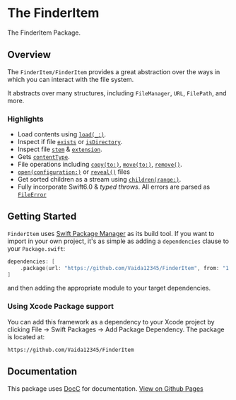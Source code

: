 # The FinderItem

The FinderItem Package.

## Overview

The ``FinderItem/FinderItem`` provides a great abstraction over the ways in which you can interact with the file system.

It abstracts over many structures, including `FileManager`, `URL`, `FilePath`, and more.

### Highlights
- Load contents using [``load(_:)``](https://vaida12345.github.io/FinderItem/documentation/finderitem/finderitem/load(_:)-97hgq/).
- Inspect if file [``exists``](https://vaida12345.github.io/FinderItem/documentation/finderitem/finderitem/exists) or [``isDirectory``](https://vaida12345.github.io/FinderItem/documentation/finderitem/finderitem/isdirectory).
- Inspect file [``stem``](https://vaida12345.github.io/FinderItem/documentation/finderitem/finderitem/stem) & [``extension``](https://vaida12345.github.io/FinderItem/documentation/finderitem/finderitem/extension).
- Gets [``contentType``](https://vaida12345.github.io/FinderItem/documentation/finderitem/finderitem/contenttype).
- File operations including [``copy(to:)``](https://vaida12345.github.io/FinderItem/documentation/finderitem/finderitem/copy(to:)),  [``move(to:)``](https://vaida12345.github.io/FinderItem/documentation/finderitem/finderitem/move(to:)-5oihl), [``remove()``](https://vaida12345.github.io/FinderItem/documentation/finderitem/finderitem/remove()).
- [``open(configuration:)``](https://vaida12345.github.io/FinderItem/documentation/finderitem/finderitem/open(configuration:)) or [``reveal()``](https://vaida12345.github.io/FinderItem/documentation/finderitem/finderitem/reveal()) files
- Get sorted children as a stream using [``children(range:)``](https://vaida12345.github.io/FinderItem/documentation/finderitem/finderitem/children(range:)).
- Fully incorporate Swift6.0 & *typed throws*. All errors are parsed as [`FileError`](https://vaida12345.github.io/FinderItem/documentation/finderitem/finderitem/fileerror)


## Getting Started

`FinderItem` uses [Swift Package Manager](https://www.swift.org/documentation/package-manager/) as its build tool. If you want to import in your own project, it's as simple as adding a `dependencies` clause to your `Package.swift`:
```swift
dependencies: [
    .package(url: "https://github.com/Vaida12345/FinderItem", from: "1.0.0")
]
```
and then adding the appropriate module to your target dependencies.

### Using Xcode Package support

You can add this framework as a dependency to your Xcode project by clicking File -> Swift Packages -> Add Package Dependency. The package is located at:
```
https://github.com/Vaida12345/FinderItem
```

## Documentation

This package uses [DocC](https://www.swift.org/documentation/docc/) for documentation. [View on Github Pages](https://vaida12345.github.io/FinderItem/documentation/finderitem/)
